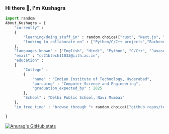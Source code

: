 ### Hi there 👋, I'm Kushagra

```py
import random
About_Kushagra = {
    "currently" : 
    {
        "learning/doing_stuff_in" : random.choice(["rust", "Next.js", "Hugo"]),
        "looking to collaborate on" : ["Python/C/C++ projects","Backend for websites"]
    },
    "languages_known" : ["English", "Hindi", "Python", "C/C++", "Javascript/HTML/CSS"],
    "email" : "cs21btech11033@iith.ac.in",
    "education" : 
    {
        "College" : 
        {
            "name" : "Indian Institute of Technology, Hyderabad",
            "pursuing" : "Computer Science and Engineering",
            "graduation_expected_by" : 2025
        },
        "School" : "Delhi Public School, Navi Mumbai"
    },
    "in_free_time" : "browse_through "+ random.choice(["github repos/topics","reddit :)","trending tech stuff","football/cricket news","general news"])
    
}
```

<!-- **MistyRavager/MistyRavager** is a ✨ _special_ ✨ repository because its `README.md` (this file) appears on your GitHub profile. -->


[![Anurag's GitHub stats](https://github-readme-stats.vercel.app/api?username=MistyRavager&count_private=true&show_icons=true&theme=radical&hide_rank=false)](https://github.com/anuraghazra/github-readme-stats)

<!-- [![GitHub Streak](https://streak-stats.demolab.com?user=MistyRavager)](https://git.io/streak-stats) -->
